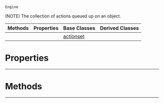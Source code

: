  `Engine`

(NOTE) The collection of actions queued up on an object.

|Methods|Properties|Base Classes|Derived Classes|
|---|---|---|---|
| | |[actionset](https://github.com/dragonCASTjosh/PlasmaDocs/blob/master/code_reference/class_reference/actionset.markdown)| |


 #  Properties


---  
 #  Methods


---  
 

 
